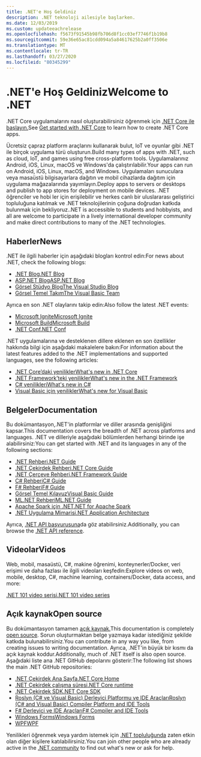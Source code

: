 ```yaml
---
title: .NET'e Hoş Geldiniz
description: .NET teknoloji ailesiyle başlarken.
ms.date: 12/03/2019
ms.custom: updateeachrelease
ms.openlocfilehash: f5673f91545b98fb706d8f1cc03ef7746f1b19b8
ms.sourcegitcommit: 59e36e65ac81cdd094a5a84617625b2a0ff3506e
ms.translationtype: MT
ms.contentlocale: tr-TR
ms.lasthandoff: 03/27/2020
ms.locfileid: "80345299"
---
```

# <a name="welcome-to-net"></a><span data-ttu-id="7a4ce-103">.NET'e Hoş Geldiniz</span><span class="sxs-lookup"><span data-stu-id="7a4ce-103">Welcome to .NET</span></span>

<span data-ttu-id="7a4ce-104">.NET Core uygulamalarını nasıl oluşturabilirsiniz öğrenmek için [.NET Core ile başlayın.](core/get-started.md)</span><span class="sxs-lookup"><span data-stu-id="7a4ce-104">See [Get started with .NET Core](core/get-started.md) to learn how to create .NET Core apps.</span></span>

<span data-ttu-id="7a4ce-105">Ücretsiz çapraz platform araçlarını kullanarak bulut, IoT ve oyunlar gibi .NET ile birçok uygulama türü oluşturun.</span><span class="sxs-lookup"><span data-stu-id="7a4ce-105">Build many types of apps with .NET, such as cloud, IoT, and games using free cross-platform tools.</span></span> <span data-ttu-id="7a4ce-106">Uygulamalarınız Android, iOS, Linux, macOS ve Windows'da çalıştırılabilir.</span><span class="sxs-lookup"><span data-stu-id="7a4ce-106">Your apps can run on Android, iOS, Linux, macOS, and Windows.</span></span> <span data-ttu-id="7a4ce-107">Uygulamaları sunuculara veya masaüstü bilgisayarlara dağıtın ve mobil cihazlarda dağıtım için uygulama mağazalarında yayımlayın.</span><span class="sxs-lookup"><span data-stu-id="7a4ce-107">Deploy apps to servers or desktops and publish to app stores for deployment on mobile devices.</span></span> <span data-ttu-id="7a4ce-108">.NET öğrenciler ve hobi ler için erişilebilir ve herkes canlı bir uluslararası geliştirici topluluğuna katılmak ve .NET teknolojilerinin çoğuna doğrudan katkıda bulunmak için bekliyoruz.</span><span class="sxs-lookup"><span data-stu-id="7a4ce-108">.NET is accessible to students and hobbyists, and all are welcome to participate in a lively international developer community and make direct contributions to many of the .NET technologies.</span></span>

## <a name="news"></a><span data-ttu-id="7a4ce-109">Haberler</span><span class="sxs-lookup"><span data-stu-id="7a4ce-109">News</span></span>

<span data-ttu-id="7a4ce-110">.NET ile ilgili haberler için aşağıdaki blogları kontrol edin:</span><span class="sxs-lookup"><span data-stu-id="7a4ce-110">For news about .NET, check the following blogs:</span></span>

- [<span data-ttu-id="7a4ce-111">.NET Blog</span><span class="sxs-lookup"><span data-stu-id="7a4ce-111">.NET Blog</span></span>](https://devblogs.microsoft.com/dotnet/)
- [<span data-ttu-id="7a4ce-112">ASP.NET Blog</span><span class="sxs-lookup"><span data-stu-id="7a4ce-112">ASP.NET Blog</span></span>](https://devblogs.microsoft.com/aspnet/)
- [<span data-ttu-id="7a4ce-113">Görsel Stüdyo Blog</span><span class="sxs-lookup"><span data-stu-id="7a4ce-113">The Visual Studio Blog</span></span>](https://devblogs.microsoft.com/visualstudio/)
- [<span data-ttu-id="7a4ce-114">Görsel Temel Takım</span><span class="sxs-lookup"><span data-stu-id="7a4ce-114">The Visual Basic Team</span></span>](https://devblogs.microsoft.com/vbteam/)

<span data-ttu-id="7a4ce-115">Ayrıca en son .NET olaylarını takip edin:</span><span class="sxs-lookup"><span data-stu-id="7a4ce-115">Also follow the latest .NET events:</span></span>

- [<span data-ttu-id="7a4ce-116">Microsoft Ignite</span><span class="sxs-lookup"><span data-stu-id="7a4ce-116">Microsoft Ignite</span></span>](https://www.microsoft.com/ignite)
- [<span data-ttu-id="7a4ce-117">Microsoft Build</span><span class="sxs-lookup"><span data-stu-id="7a4ce-117">Microsoft Build</span></span>](https://www.microsoft.com/build)
- [<span data-ttu-id="7a4ce-118">.NET Conf</span><span class="sxs-lookup"><span data-stu-id="7a4ce-118">.NET Conf</span></span>](https://www.dotnetconf.net/)

<span data-ttu-id="7a4ce-119">.NET uygulamalarına ve desteklenen dillere eklenen en son özellikler hakkında bilgi için aşağıdaki makalelere bakın:</span><span class="sxs-lookup"><span data-stu-id="7a4ce-119">For information about the latest features added to the .NET implementations and supported languages, see the following articles:</span></span>

- [<span data-ttu-id="7a4ce-120">​.NET Core’daki yenilikler</span><span class="sxs-lookup"><span data-stu-id="7a4ce-120">What's new in .NET Core</span></span>](core/whats-new/index.md)
- [<span data-ttu-id="7a4ce-121">.NET Framework’teki yenilikler</span><span class="sxs-lookup"><span data-stu-id="7a4ce-121">What's new in the .NET Framework</span></span>](framework/whats-new/index.md)
- [<span data-ttu-id="7a4ce-122">C# yenilikleri</span><span class="sxs-lookup"><span data-stu-id="7a4ce-122">What's new in C#</span></span>](csharp/whats-new/index.md)
- [<span data-ttu-id="7a4ce-123">Visual Basic için yenilikler</span><span class="sxs-lookup"><span data-stu-id="7a4ce-123">What's new for Visual Basic</span></span>](visual-basic/getting-started/whats-new.md)

## <a name="documentation"></a><span data-ttu-id="7a4ce-124">Belgeler</span><span class="sxs-lookup"><span data-stu-id="7a4ce-124">Documentation</span></span>

<span data-ttu-id="7a4ce-125">Bu dokümantasyon,.NET'in platformlar ve diller arasında genişliğini kapsar.</span><span class="sxs-lookup"><span data-stu-id="7a4ce-125">This documentation covers the breadth of .NET across platforms and languages.</span></span> <span data-ttu-id="7a4ce-126">.NET ve dilleriyle aşağıdaki bölümlerden herhangi birinde işe alabilirsiniz:</span><span class="sxs-lookup"><span data-stu-id="7a4ce-126">You can get started with .NET and its languages in any of the following sections:</span></span>

- [<span data-ttu-id="7a4ce-127">.NET Rehberi</span><span class="sxs-lookup"><span data-stu-id="7a4ce-127">.NET Guide</span></span>](standard/index.md)
- [<span data-ttu-id="7a4ce-128">.NET Çekirdek Rehberi</span><span class="sxs-lookup"><span data-stu-id="7a4ce-128">.NET Core Guide</span></span>](core/index.yml)
- [<span data-ttu-id="7a4ce-129">.NET Çerçeve Rehberi</span><span class="sxs-lookup"><span data-stu-id="7a4ce-129">.NET Framework Guide</span></span>](framework/index.yml)
- [<span data-ttu-id="7a4ce-130">C# Rehberi</span><span class="sxs-lookup"><span data-stu-id="7a4ce-130">C# Guide</span></span>](csharp/index.yml)
- [<span data-ttu-id="7a4ce-131">F# Rehberi</span><span class="sxs-lookup"><span data-stu-id="7a4ce-131">F# Guide</span></span>](fsharp/index.yml)
- [<span data-ttu-id="7a4ce-132">Görsel Temel Kılavuz</span><span class="sxs-lookup"><span data-stu-id="7a4ce-132">Visual Basic Guide</span></span>](visual-basic/index.yml)
- [<span data-ttu-id="7a4ce-133">ML.NET Rehberi</span><span class="sxs-lookup"><span data-stu-id="7a4ce-133">ML.NET Guide</span></span>](machine-learning/index.yml)
- [<span data-ttu-id="7a4ce-134">Apache Spark için .NET</span><span class="sxs-lookup"><span data-stu-id="7a4ce-134">.NET for Apache Spark</span></span>](spark/index.yml)
- [<span data-ttu-id="7a4ce-135">.NET Uygulama Mimarisi</span><span class="sxs-lookup"><span data-stu-id="7a4ce-135">.NET Application Architecture</span></span>](architecture/index.yml)

<span data-ttu-id="7a4ce-136">Ayrıca, [.NET API başvurusuna](/dotnet/api)da göz atabilirsiniz.</span><span class="sxs-lookup"><span data-stu-id="7a4ce-136">Additionally, you can browse the [.NET API reference](/dotnet/api).</span></span>

## <a name="videos"></a><span data-ttu-id="7a4ce-137">Videolar</span><span class="sxs-lookup"><span data-stu-id="7a4ce-137">Videos</span></span>

<span data-ttu-id="7a4ce-138">Web, mobil, masaüstü, C#, makine öğrenimi, konteynerler/Docker, veri erişimi ve daha fazlası ile ilgili videoları keşfedin:</span><span class="sxs-lookup"><span data-stu-id="7a4ce-138">Explore videos on web, mobile, desktop, C#, machine learning, containers/Docker, data access, and more:</span></span>

[<span data-ttu-id="7a4ce-139">.NET 101 video serisi</span><span class="sxs-lookup"><span data-stu-id="7a4ce-139">.NET 101 video series</span></span>](https://dotnet.microsoft.com/learn/videos)

## <a name="open-source"></a><span data-ttu-id="7a4ce-140">Açık kaynak</span><span class="sxs-lookup"><span data-stu-id="7a4ce-140">Open source</span></span>

<span data-ttu-id="7a4ce-141">Bu dokümantasyon tamamen [açık kaynak.](https://github.com/dotnet/docs)</span><span class="sxs-lookup"><span data-stu-id="7a4ce-141">This documentation is completely [open source](https://github.com/dotnet/docs).</span></span> <span data-ttu-id="7a4ce-142">Sorun oluşturmaktan belge yazmaya kadar istediğiniz şekilde katkıda bulunabilirsiniz.</span><span class="sxs-lookup"><span data-stu-id="7a4ce-142">You can contribute in any way you like, from creating issues to writing documentation.</span></span> <span data-ttu-id="7a4ce-143">Ayrıca, .NET'in büyük bir kısmı da açık kaynak koddur.</span><span class="sxs-lookup"><span data-stu-id="7a4ce-143">Additionally, much of .NET itself is also open source.</span></span> <span data-ttu-id="7a4ce-144">Aşağıdaki liste ana .NET GitHub depolarını gösterir:</span><span class="sxs-lookup"><span data-stu-id="7a4ce-144">The following list shows the main .NET GitHub repositories:</span></span>

- [<span data-ttu-id="7a4ce-145">.NET Çekirdek Ana Sayfa</span><span class="sxs-lookup"><span data-stu-id="7a4ce-145">.NET Core Home</span></span>](https://github.com/dotnet/core)
- [<span data-ttu-id="7a4ce-146">.NET Çekirdek çalışma süresi</span><span class="sxs-lookup"><span data-stu-id="7a4ce-146">.NET Core runtime</span></span>](https://github.com/dotnet/runtime)
- [<span data-ttu-id="7a4ce-147">.NET Çekirdek SDK</span><span class="sxs-lookup"><span data-stu-id="7a4ce-147">.NET Core SDK</span></span>](https://github.com/dotnet/sdk)
- [<span data-ttu-id="7a4ce-148">Roslyn (C# ve Visual Basic) Derleyici Platformu ve IDE Araçları</span><span class="sxs-lookup"><span data-stu-id="7a4ce-148">Roslyn (C# and Visual Basic) Compiler Platform and IDE Tools</span></span>](https://github.com/dotnet/roslyn)
- [<span data-ttu-id="7a4ce-149">F# Derleyici ve IDE Araçları</span><span class="sxs-lookup"><span data-stu-id="7a4ce-149">F# Compiler and IDE Tools</span></span>](https://github.com/dotnet/fsharp)
- [<span data-ttu-id="7a4ce-150">Windows Forms</span><span class="sxs-lookup"><span data-stu-id="7a4ce-150">Windows Forms</span></span>](https://github.com/dotnet/winforms)
- [<span data-ttu-id="7a4ce-151">WPF</span><span class="sxs-lookup"><span data-stu-id="7a4ce-151">WPF</span></span>](https://github.com/dotnet/wpf)

<span data-ttu-id="7a4ce-152">Yenilikleri öğrenmek veya yardım istemek için [.NET topluluğunda](https://dotnet.microsoft.com/platform/community) zaten etkin olan diğer kişilere katılabilirsiniz.</span><span class="sxs-lookup"><span data-stu-id="7a4ce-152">You can join other people who are already active in the [.NET community](https://dotnet.microsoft.com/platform/community) to find out what's new or ask for help.</span></span>
